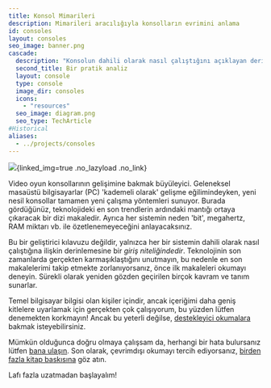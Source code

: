 ```yaml
---
title: Konsol Mimarileri
description: Mimarileri aracılığıyla konsolların evrimini anlama
id: consoles
layout: consoles
seo_image: banner.png
cascade:
  description: "Konsolun dahili olarak nasıl çalıştığını açıklayan derinlemesine bir analiz"
  second_title: Bir pratik analiz
  layout: console
  type: console
  image_dir: consoles
  icons:
    - "resources"
  seo_image: diagram.png
  seo_type: TechArticle
#Historical
aliases:
  - ../projects/consoles
---
```


![](banner.png){linked_img=true .no_lazyload .no_link}

Video oyun konsollarının gelişimine bakmak büyüleyici. Geleneksel masaüstü bilgisayarlar (PC) 'kademeli olarak' gelişme eğilimindeyken, yeni nesil konsollar tamamen yeni çalışma yöntemleri sunuyor. Burada gördüğünüz, teknolojideki en son trendlerin ardındaki mantığı ortaya çıkaracak bir dizi makaledir. Ayrıca her sistemin neden 'bit', megahertz, RAM miktarı vb. ile özetlenemeyeceğini anlayacaksınız.

Bu bir geliştirici kılavuzu değildir, yalnızca her bir sistemin dahili olarak nasıl çalıştığına ilişkin derinlemesine bir *giriş niteliğindedir*. Teknolojinin son zamanlarda gerçekten karmaşıklaştığını unutmayın, bu nedenle en son makalelerimi takip etmekte zorlanıyorsanız, önce ilk makaleleri okumayı deneyin. Sürekli olarak yeniden gözden geçirilen birçok kavram ve tanım sunarlar.

Temel bilgisayar bilgisi olan kişiler içindir, ancak içeriğimi daha geniş kitlelere uyarlamak için gerçekten çok çalışıyorum, bu yüzden lütfen denemekten korkmayın! Ancak bu yeterli değilse, [destekleyici okumalara](readings) bakmak isteyebilirsiniz.

Mümkün olduğunca doğru olmaya çalışsam da, herhangi bir hata bulursanız lütfen [bana ulaşın](https://github.com/flipacholas/Architecture-of-consoles). Son olarak, çevrimdışı okumayı tercih ediyorsanız, [birden fazla kitap baskısına](book) göz atın.

Lafı fazla uzatmadan başlayalım!
